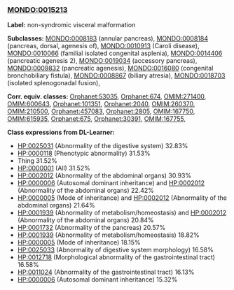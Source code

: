 
### [MONDO:0015213](http://purl.obolibrary.org/obo/MONDO_0015213)
**Label:** non-syndromic visceral malformation

**Subclasses:** [MONDO:0008183](http://purl.obolibrary.org/obo/MONDO_0008183) (annular pancreas), [MONDO:0008184](http://purl.obolibrary.org/obo/MONDO_0008184) (pancreas, dorsal, agenesis of), [MONDO:0010913](http://purl.obolibrary.org/obo/MONDO_0010913) (Caroli disease), [MONDO:0010066](http://purl.obolibrary.org/obo/MONDO_0010066) (familial isolated congenital asplenia), [MONDO:0014406](http://purl.obolibrary.org/obo/MONDO_0014406) (pancreatic agenesis 2), [MONDO:0019034](http://purl.obolibrary.org/obo/MONDO_0019034) (accessory pancreas), [MONDO:0009832](http://purl.obolibrary.org/obo/MONDO_0009832) (pancreatic agenesis), [MONDO:0016080](http://purl.obolibrary.org/obo/MONDO_0016080) (congenital bronchobiliary fistula), [MONDO:0008867](http://purl.obolibrary.org/obo/MONDO_0008867) (biliary atresia), [MONDO:0018703](http://purl.obolibrary.org/obo/MONDO_0018703) (isolated splenogonadal fusion), 

**Corr. equiv. classes:** [Orphanet:53035](http://www.orpha.net/ORDO/Orphanet_53035), [Orphanet:674](http://www.orpha.net/ORDO/Orphanet_674), [OMIM:271400](http://purl.obolibrary.org/obo/OMIM_271400), [OMIM:600643](http://purl.obolibrary.org/obo/OMIM_600643), [Orphanet:101351](http://www.orpha.net/ORDO/Orphanet_101351), [Orphanet:2040](http://www.orpha.net/ORDO/Orphanet_2040), [OMIM:260370](http://purl.obolibrary.org/obo/OMIM_260370), [OMIM:210500](http://purl.obolibrary.org/obo/OMIM_210500), [Orphanet:457083](http://www.orpha.net/ORDO/Orphanet_457083), [Orphanet:2805](http://www.orpha.net/ORDO/Orphanet_2805), [OMIM:167750](http://purl.obolibrary.org/obo/OMIM_167750), [OMIM:615935](http://purl.obolibrary.org/obo/OMIM_615935), [Orphanet:675](http://www.orpha.net/ORDO/Orphanet_675), [Orphanet:30391](http://www.orpha.net/ORDO/Orphanet_30391), [OMIM:167755](http://purl.obolibrary.org/obo/OMIM_167755), 

**Class expressions from DL-Learner:**

- [HP:0025031](http://purl.obolibrary.org/obo/HP_0025031) (Abnormality of the digestive system) 32.83%
- [HP:0000118](http://purl.obolibrary.org/obo/HP_0000118) (Phenotypic abnormality) 31.53%
- Thing 31.52%
- [HP:0000001](http://purl.obolibrary.org/obo/HP_0000001) (All) 31.52%
- [HP:0002012](http://purl.obolibrary.org/obo/HP_0002012) (Abnormality of the abdominal organs) 30.93%
- [HP:0000006](http://purl.obolibrary.org/obo/HP_0000006) (Autosomal dominant inheritance) and [HP:0002012](http://purl.obolibrary.org/obo/HP_0002012) (Abnormality of the abdominal organs) 22.42%
- [HP:0000005](http://purl.obolibrary.org/obo/HP_0000005) (Mode of inheritance) and [HP:0002012](http://purl.obolibrary.org/obo/HP_0002012) (Abnormality of the abdominal organs) 21.64%
- [HP:0001939](http://purl.obolibrary.org/obo/HP_0001939) (Abnormality of metabolism/homeostasis) and [HP:0002012](http://purl.obolibrary.org/obo/HP_0002012) (Abnormality of the abdominal organs) 20.84%
- [HP:0001732](http://purl.obolibrary.org/obo/HP_0001732) (Abnormality of the pancreas) 20.57%
- [HP:0001939](http://purl.obolibrary.org/obo/HP_0001939) (Abnormality of metabolism/homeostasis) 18.82%
- [HP:0000005](http://purl.obolibrary.org/obo/HP_0000005) (Mode of inheritance) 18.15%
- [HP:0025033](http://purl.obolibrary.org/obo/HP_0025033) (Abnormality of digestive system morphology) 16.58%
- [HP:0012718](http://purl.obolibrary.org/obo/HP_0012718) (Morphological abnormality of the gastrointestinal tract) 16.58%
- [HP:0011024](http://purl.obolibrary.org/obo/HP_0011024) (Abnormality of the gastrointestinal tract) 16.13%
- [HP:0000006](http://purl.obolibrary.org/obo/HP_0000006) (Autosomal dominant inheritance) 15.32%


